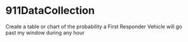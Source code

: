 # 911DataCollection
Create a table or chart of the probability a First Responder Vehicle will go past my window during any hour
